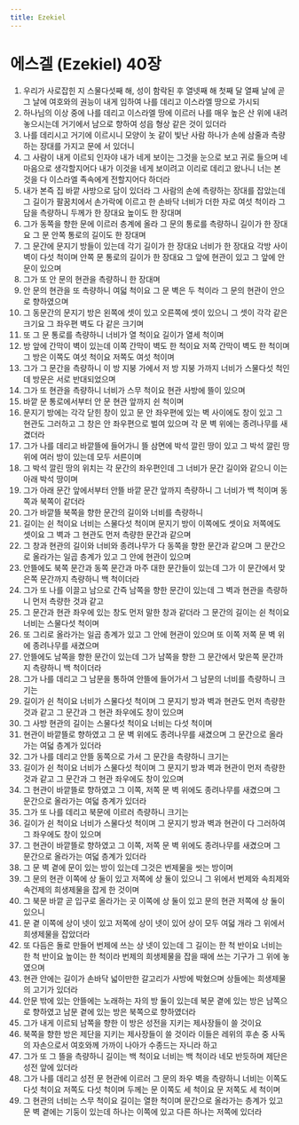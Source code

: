 ```yaml
---
title: Ezekiel
---
```


# 에스겔 (Ezekiel) 40장
1. 우리가 사로잡힌 지 스물다섯째 해, 성이 함락된 후 열넷째 해 첫째 달 열째 날에 곧 그 날에 여호와의 권능이 내게 임하여 나를 데리고 이스라엘 땅으로 가시되
1. 하나님의 이상 중에 나를 데리고 이스라엘 땅에 이르러 나를 매우 높은 산 위에 내려놓으시는데 거기에서 남으로 향하여 성읍 형상 같은 것이 있더라
1. 나를 데리시고 거기에 이르시니 모양이 놋 같이 빛난 사람 하나가 손에 삼줄과 측량하는 장대를 가지고 문에 서 있더니
1. 그 사람이 내게 이르되 인자야 내가 네게 보이는 그것을 눈으로 보고 귀로 들으며 네 마음으로 생각할지어다 내가 이것을 네게 보이려고 이리로 데리고 왔나니 너는 본 것을 다 이스라엘 족속에게 전할지어다 하더라
1. 내가 본즉 집 바깥 사방으로 담이 있더라 그 사람의 손에 측량하는 장대를 잡았는데 그 길이가 팔꿈치에서 손가락에 이르고 한 손바닥 너비가 더한 자로 여섯 척이라 그 담을 측량하니 두께가 한 장대요 높이도 한 장대며
1. 그가 동쪽을 향한 문에 이르러 층계에 올라 그 문의 통로를 측량하니 길이가 한 장대요 그 문 안쪽 통로의 길이도 한 장대며
1. 그 문간에 문지기 방들이 있는데 각기 길이가 한 장대요 너비가 한 장대요 각방 사이 벽이 다섯 척이며 안쪽 문 통로의 길이가 한 장대요 그 앞에 현관이 있고 그 앞에 안 문이 있으며
1. 그가 또 안 문의 현관을 측량하니 한 장대며
1. 안 문의 현관을 또 측량하니 여덟 척이요 그 문 벽은 두 척이라 그 문의 현관이 안으로 향하였으며
1. 그 동문간의 문지기 방은 왼쪽에 셋이 있고 오른쪽에 셋이 있으니 그 셋이 각각 같은 크기요 그 좌우편 벽도 다 같은 크기며
1. 또 그 문 통로를 측량하니 너비가 열 척이요 길이가 열세 척이며
1. 방 앞에 간막이 벽이 있는데 이쪽 간막이 벽도 한 척이요 저쪽 간막이 벽도 한 척이며 그 방은 이쪽도 여섯 척이요 저쪽도 여섯 척이며
1. 그가 그 문간을 측량하니 이 방 지붕 가에서 저 방 지붕 가까지 너비가 스물다섯 척인데 방문은 서로 반대되었으며
1. 그가 또 현관을 측량하니 너비가 스무 척이요 현관 사방에 뜰이 있으며
1. 바깥 문 통로에서부터 안 문 현관 앞까지 쉰 척이며
1. 문지기 방에는 각각 닫힌 창이 있고 문 안 좌우편에 있는 벽 사이에도 창이 있고 그 현관도 그러하고 그 창은 안 좌우편으로 벌여 있으며 각 문 벽 위에는 종려나무를 새겼더라
1. 그가 나를 데리고 바깥뜰에 들어가니 뜰 삼면에 박석 깔린 땅이 있고 그 박석 깔린 땅 위에 여러 방이 있는데 모두 서른이며
1. 그 박석 깔린 땅의 위치는 각 문간의 좌우편인데 그 너비가 문간 길이와 같으니 이는 아래 박석 땅이며
1. 그가 아래 문간 앞에서부터 안뜰 바깥 문간 앞까지 측량하니 그 너비가 백 척이며 동쪽과 북쪽이 같더라
1. 그가 바깥뜰 북쪽을 향한 문간의 길이와 너비를 측량하니
1. 길이는 쉰 척이요 너비는 스물다섯 척이며 문지기 방이 이쪽에도 셋이요 저쪽에도 셋이요 그 벽과 그 현관도 먼저 측량한 문간과 같으며
1. 그 창과 현관의 길이와 너비와 종려나무가 다 동쪽을 향한 문간과 같으며 그 문간으로 올라가는 일곱 층계가 있고 그 안에 현관이 있으며
1. 안뜰에도 북쪽 문간과 동쪽 문간과 마주 대한 문간들이 있는데 그가 이 문간에서 맞은쪽 문간까지 측량하니 백 척이더라
1. 그가 또 나를 이끌고 남으로 간즉 남쪽을 향한 문간이 있는데 그 벽과 현관을 측량하니 먼저 측량한 것과 같고
1. 그 문간과 현관 좌우에 있는 창도 먼저 말한 창과 같더라 그 문간의 길이는 쉰 척이요 너비는 스물다섯 척이며
1. 또 그리로 올라가는 일곱 층계가 있고 그 안에 현관이 있으며 또 이쪽 저쪽 문 벽 위에 종려나무를 새겼으며
1. 안뜰에도 남쪽을 향한 문간이 있는데 그가 남쪽을 향한 그 문간에서 맞은쪽 문간까지 측량하니 백 척이더라
1. 그가 나를 데리고 그 남문을 통하여 안뜰에 들어가서 그 남문의 너비를 측량하니 크기는
1. 길이가 쉰 척이요 너비가 스물다섯 척이며 그 문지기 방과 벽과 현관도 먼저 측량한 것과 같고 그 문간과 그 현관 좌우에도 창이 있으며
1. 그 사방 현관의 길이는 스물다섯 척이요 너비는 다섯 척이며
1. 현관이 바깥뜰로 향하였고 그 문 벽 위에도 종려나무를 새겼으며 그 문간으로 올라가는 여덟 층계가 있더라
1. 그가 나를 데리고 안뜰 동쪽으로 가서 그 문간을 측량하니 크기는
1. 길이가 쉰 척이요 너비가 스물다섯 척이며 그 문지기 방과 벽과 현관이 먼저 측량한 것과 같고 그 문간과 그 현관 좌우에도 창이 있으며
1. 그 현관이 바깥뜰로 향하였고 그 이쪽, 저쪽 문 벽 위에도 종려나무를 새겼으며 그 문간으로 올라가는 여덟 층계가 있더라
1. 그가 또 나를 데리고 북문에 이르러 측량하니 크기는
1. 길이가 쉰 척이요 너비가 스물다섯 척이며 그 문지기 방과 벽과 현관이 다 그러하여 그 좌우에도 창이 있으며
1. 그 현관이 바깥뜰로 향하였고 그 이쪽, 저쪽 문 벽 위에도 종려나무를 새겼으며 그 문간으로 올라가는 여덟 층계가 있더라
1. 그 문 벽 곁에 문이 있는 방이 있는데 그것은 번제물을 씻는 방이며
1. 그 문의 현관 이쪽에 상 둘이 있고 저쪽에 상 둘이 있으니 그 위에서 번제와 속죄제와 속건제의 희생제물을 잡게 한 것이며
1. 그 북문 바깥 곧 입구로 올라가는 곳 이쪽에 상 둘이 있고 문의 현관 저쪽에 상 둘이 있으니
1. 문 곁 이쪽에 상이 넷이 있고 저쪽에 상이 넷이 있어 상이 모두 여덟 개라 그 위에서 희생제물을 잡았더라
1. 또 다듬은 돌로 만들어 번제에 쓰는 상 넷이 있는데 그 길이는 한 척 반이요 너비는 한 척 반이요 높이는 한 척이라 번제의 희생제물을 잡을 때에 쓰는 기구가 그 위에 놓였으며
1. 현관 안에는 길이가 손바닥 넓이만한 갈고리가 사방에 박혔으며 상들에는 희생제물의 고기가 있더라
1. 안문 밖에 있는 안뜰에는 노래하는 자의 방 둘이 있는데 북문 곁에 있는 방은 남쪽으로 향하였고 남문 곁에 있는 방은 북쪽으로 향하였더라
1. 그가 내게 이르되 남쪽을 향한 이 방은 성전을 지키는 제사장들이 쓸 것이요
1. 북쪽을 향한 방은 제단을 지키는 제사장들이 쓸 것이라 이들은 레위의 후손 중 사독의 자손으로서 여호와께 가까이 나아가 수종드는 자니라 하고
1. 그가 또 그 뜰을 측량하니 길이는 백 척이요 너비는 백 척이라 네모 반듯하며 제단은 성전 앞에 있더라
1. 그가 나를 데리고 성전 문 현관에 이르러 그 문의 좌우 벽을 측량하니 너비는 이쪽도 다섯 척이요 저쪽도 다섯 척이며 두께는 문 이쪽도 세 척이요 문 저쪽도 세 척이며
1. 그 현관의 너비는 스무 척이요 길이는 열한 척이며 문간으로 올라가는 층계가 있고 문 벽 곁에는 기둥이 있는데 하나는 이쪽에 있고 다른 하나는 저쪽에 있더라